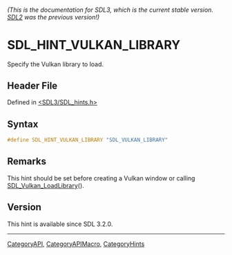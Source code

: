###### (This is the documentation for SDL3, which is the current stable version. [SDL2](https://wiki.libsdl.org/SDL2/) was the previous version!)
# SDL_HINT_VULKAN_LIBRARY

Specify the Vulkan library to load.

## Header File

Defined in [<SDL3/SDL_hints.h>](https://github.com/libsdl-org/SDL/blob/main/include/SDL3/SDL_hints.h)

## Syntax

```c
#define SDL_HINT_VULKAN_LIBRARY "SDL_VULKAN_LIBRARY"
```

## Remarks

This hint should be set before creating a Vulkan window or calling
[SDL_Vulkan_LoadLibrary](SDL_Vulkan_LoadLibrary)().

## Version

This hint is available since SDL 3.2.0.

----
[CategoryAPI](CategoryAPI), [CategoryAPIMacro](CategoryAPIMacro), [CategoryHints](CategoryHints)

